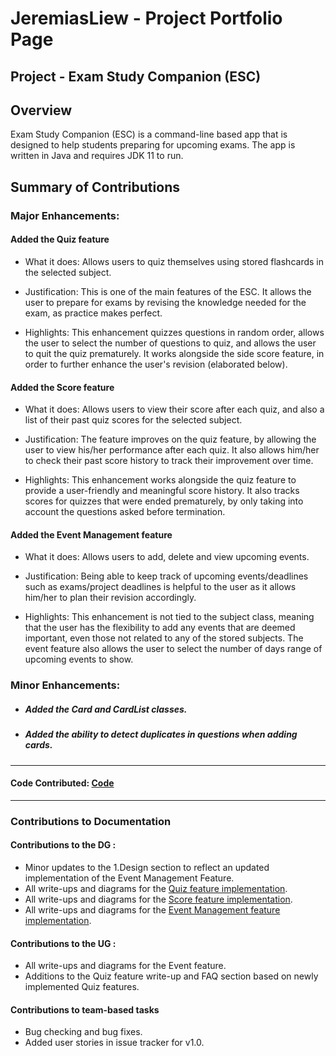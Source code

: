 # JeremiasLiew - Project Portfolio Page

## Project - Exam Study Companion (ESC)

## Overview
Exam Study Companion (ESC) is a command-line based app that is designed to help students preparing for upcoming exams. The app is written in Java and requires JDK 11 to run.


## Summary of Contributions
### Major Enhancements: 
#### Added the Quiz feature
+ What it does: Allows users to quiz themselves using stored flashcards in the selected subject.

+ Justification: This is one of the main features of the ESC. It allows the user to prepare for exams by revising the knowledge
needed for the exam, as practice makes perfect.

+ Highlights: This enhancement quizzes questions in random order, allows the user to select the number of questions to quiz, and allows the user to quit the quiz prematurely.
It works alongside the side score feature, in order to further enhance the user's revision (elaborated below).

#### Added the Score feature
+ What it does: Allows users to view their score after each quiz, and also a list of their past quiz scores for the selected subject.

+ Justification: The feature improves on the quiz feature, by allowing the user to view his/her performance after each quiz. It also allows
him/her to check their past score history to track their improvement over time.

+ Highlights: This enhancement works alongside the quiz feature to provide a user-friendly and meaningful score history. It also tracks scores for
quizzes that were ended prematurely, by only taking into account the questions asked before termination.

#### Added the Event Management feature
+ What it does: Allows users to add, delete and view upcoming events.

+ Justification: Being able to keep track of upcoming events/deadlines such as exams/project deadlines is helpful to the user as
it allows him/her to plan their revision accordingly.

+ Highlights: This enhancement is not tied to the subject class, meaning that the user has the flexibility to add any events that are
deemed important, even those not related to any of the stored subjects. The event feature also allows the user to select the number of days range
of upcoming events to show.

### Minor Enhancements: 
+ ##### Added the Card and CardList classes.
+ ##### Added the ability to detect duplicates in questions when adding cards.

<hr>
<h4> Code Contributed: <a href="https://nus-cs2113-ay1920s2.github.io/tp-dashboard/#breakdown=true&search=JeremiasLiew&sort=groupTitle&sortWithin=title&since=2020-03-01&timeframe=commit&mergegroup=false&groupSelect=groupByRepos" target="_blank">Code</a>
</h4>
<hr>

### Contributions to Documentation

#### Contributions to the DG :
+ Minor updates to the 1.Design section to reflect an updated implementation of the Event Management Feature.
+ All write-ups and diagrams for the [Quiz feature implementation](https://ay1920s2-cs2113-t15-2.github.io/tp/DeveloperGuide.html#22-quiz-feature).
+ All write-ups and diagrams for the [Score feature implementation](https://ay1920s2-cs2113-t15-2.github.io/tp/DeveloperGuide.html#23-score-feature).
+ All write-ups and diagrams for the [Event Management feature implementation](https://ay1920s2-cs2113-t15-2.github.io/tp/DeveloperGuide.html#24-event-management-feature).

#### Contributions to the UG :
+ All write-ups and diagrams for the Event feature.
+ Additions to the Quiz feature write-up and FAQ section based on newly implemented Quiz features.

#### Contributions to team-based tasks
+ Bug checking and bug fixes.
+ Added user stories in issue tracker for v1.0.
